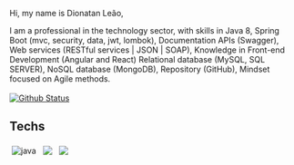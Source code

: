 Hi, my name is Dionatan Leão,

I am a professional in the technology sector, with skills in Java 8, Spring Boot (mvc, security, data, jwt, lombok), Documentation APIs (Swagger),
Web services (RESTful services | JSON | SOAP), Knowledge in Front-end Development (Angular and React) Relational database (MySQL, SQL SERVER),
NoSQL database (MongoDB), Repository (GitHub), Mindset focused on Agile methods.
<br/>
<br/>
[![Github Status](https://github-readme-stats.vercel.app/api?username=DionatanLeao&show_icons=true&title_color=00a6c0&icon_color=00a6c0&text_color=9f9f9f&bg_color=151515)](https://github.com/DionatanLeao/DionatanLeao)

## Techs

<img src="https://github.com/Quadrified/Quadrified/blob/master/assets/svg/dev/languages/java.svg" alt="java" style="vertical-align:top; margin:4px">&nbsp;<img src="https://github.com/Quadrified/Quadrified/blob/master/assets/svg/dev/frameworks/%20angular.svg" style="vertical-align:top; margin:4px">&nbsp;<img src="https://github.com/Quadrified/Quadrified/blob/master/assets/svg/dev/frameworks/react.svg" style="vertical-align:top; margin:4px">
